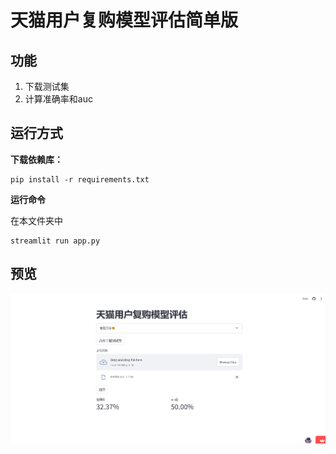 # 天猫用户复购模型评估简单版

## 功能

1. 下载测试集
2. 计算准确率和auc

## 运行方式

**下载依赖库：**

~~~
pip install -r requirements.txt
~~~

**运行命令**

在本文件夹中

~~~
streamlit run app.py
~~~

## 预览

![image-20241109232256918](doc/img.png)

